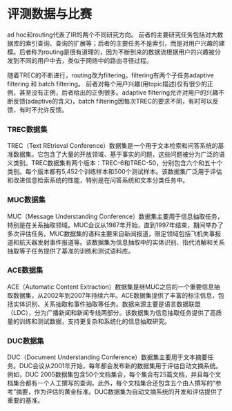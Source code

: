 # 评测数据与比赛

ad hoc和routing代表了IR的两个不同研究方向。
前者的主要研究任务包括对大数据库的索引查询、查询的扩展等；后者的主要任务不是索引，而是对用户兴趣的建模。后者称为routing是很有道理的，因为不断到来的数据流根据用户的兴趣被分发到不同的用户中去，类似于网络中的路由寻径过程。

随着TREC的不断进行，routing改为filtering。filtering有两个子任务adaptive filtering 和 batch filtering。
前者对每个用户兴趣(用topic描述)仅有很少的正例，甚至没有正例，后者给出的正例很多。adaptive filtering允许对用户的兴趣不断反馈(adaptive的含义)，batch filtering因每次TREC的要求不同，有时可以反馈，有时不允许反馈。

### TREC数据集
TREC（Text REtrieval Conference）数据集是一个用于文本检索和问答系统的基准数据集。它包含了大量的开放领域、基于事实的问题，这些问题被分为广泛的语义类别。TREC数据集有两个版本：TREC-6和TREC-50，分别包含六个和五十个类别。每个版本都有5,452个训练样本和500个测试样本。该数据集广泛用于评估和改进信息检索系统的性能，特别是在问答系统和文本分类任务中。

### MUC数据集
MUC（Message Understanding Conference）数据集主要用于信息抽取任务，特别是在关系抽取领域。MUC会议从1987年开始，直到1997年结束，期间举办了多次评估任务。MUC数据集的语料主要来自新闻报道，限定领域包括飞机失事报道和航天器发射事件报道等。该数据集为信息抽取中的实体识别、指代消解和关系抽取等子任务提供了基准的训练和测试语料库。

### ACE数据集
ACE（Automatic Content Extraction）数据集是继MUC之后的一个重要信息抽取数据集，从2002年到2007年持续六年。ACE数据集提供了丰富的标注信息，包括实体识别、关系抽取和事件抽取等任务。数据来源主要是语言数据联盟（LDC），分为广播新闻和新闻专线两部分。该数据集为信息抽取任务提供了高质量的训练和测试数据，支持更复杂和系统化的信息抽取研究。

### DUC数据集
DUC（Document Understanding Conference）数据集主要用于文本摘要任务。DUC会议从2001年开始，每年都会发布新的数据集用于评估自动文摘系统。例如，DUC 2005数据集包含50个文档集合，每个集合有25篇文档，并且每个文档集合都有一个人工撰写的查询。此外，每个文档集合还包含五个由人撰写的“参考”摘要，作为评估的黄金标准。DUC数据集为自动文摘系统的开发和评估提供了重要的基准。

